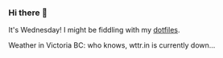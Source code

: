 ### Hi there :wave:

It's Wednesday! I might be fiddling with my [dotfiles](https://github.com/bewuethr/dotfiles).

Weather in Victoria BC: who knows, wttr.in is currently down...
